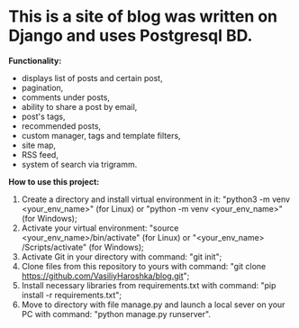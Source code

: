 # This is a site of blog was written on Django and uses Postgresql BD.

**Functionality:** 
* displays list of posts and certain post,
* pagination,
* comments under posts,
* ability to share a post by email,
* post's tags,
* recommended posts,
* custom manager, tags and template filters,
* site map,
* RSS feed,
* system of search via trigramm.

**How to use this project:**

1. Create a directory and install virtual environment in it: "python3 -m venv <your_env_name>" (for Linux) or "python -m venv <your_env_name>" (for Windows);
2. Activate your virtual environment: "source <your_env_name>/bin/activate" (for Linux) or "<your_env_name> /Scripts/activate" (for Windows);
3. Activate Git in your directory with command: "git init";
4. Clone files from this repository to yours with command: "git clone https://github.com/VasiliyHaroshka/blog.git";
5. Install necessary libraries from requirements.txt with command: "pip install -r requirements.txt";
6. Move to directory with file manage.py and launch a local sever on your PC with command: "python manage.py runserver".